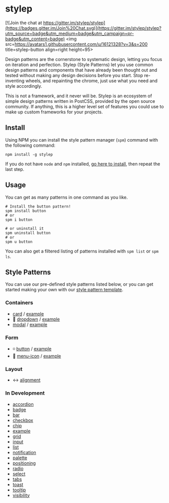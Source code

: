 # stylep

[![Join the chat at https://gitter.im/stylep/stylep](https://badges.gitter.im/Join%20Chat.svg)](https://gitter.im/stylep/stylep?utm_source=badge&utm_medium=badge&utm_campaign=pr-badge&utm_content=badge)
<img src=https://avatars1.githubusercontent.com/u/16121328?v=3&s=200 title=stylep-button align=right height=95>

Design patterns are the cornerstone to systematic design, letting you focus on iteration and perfection. Stylep (Style Patterns) let you use common design patterns and components that have already been thought out and tested without making any design decisions before you start. Stop re-inventing wheels, and repainting the chrome, just use what you need and style accordingly.

This is not a framework, and it never will be. Stylep is an ecosystem of simple design patterns written in PostCSS, provided by the open source community. If anything, this is a higher level set of features you could use to make up custom frameworks for your projects.

## Install
Using NPM you can install the style pattern manager (`spm`) command with the following command:

```shell
npm install -g stylep
```

If you do not have `node` and `npm` installed, [go here to install](https://nodejs.org/en/), then repeat the last step.

## Usage
You can get as many patterns in one command as you like.

```shell
# Install the button pattern!
spm install button
# or
spm i button

# or uninstall it
spm uninstall button
# or
spm u button
```

You can also get a filtered listing of patterns installed with `spm list` or `spm ls`.

## Style Patterns
You can use our pre-defined style patterns listed below, or you can get started making your own with our [style pattern template](https://github.com/stylep/stylep-template).

### Containers
* [card](https://github.com/stylep/stylep-card) / [example](http://htmlpreview.github.io/?https://github.com/stylep/stylep-card/blob/master/example/index.html)
* :arrow_down_small: [dropdown](https://github.com/stylep/stylep-dropdown) / [example](http://htmlpreview.github.io/?https://github.com/stylep/stylep-dropdown/blob/master/example/index.html)
* [modal](https://github.com/stylep/stylep-modal) / [example](http://htmlpreview.github.io/?https://github.com/stylep/stylep-modal/blob/master/example/index.html)

### Form
* :white_medium_small_square: [button](https://github.com/stylep/stylep-button) / [example](http://htmlpreview.github.io/?https://github.com/stylep/stylep-button/blob/master/example/index.html)
* :hamburger: [menu-icon](https://github.com/stylep/stylep-menu-icon) / [example](http://htmlpreview.github.io/?https://github.com/stylep/stylep-menu-icon/blob/master/example/index.html)

### Layout
* :left_right_arrow: [alignment](https://github.com/stylep/stylep-alignment)

### In Development
* [accordion](https://github.com/stylep/stylep-accordion)
* [badge](https://github.com/stylep/stylep-badge)
* [bar](https://github.com/stylep/stylep-bar)
* [checkbox](https://github.com/stylep/stylep-checkbox)
* [chip](https://github.com/stylep/stylep-chip)
* [example](https://github.com/stylep/stylep-example)
* [grid](https://github.com/stylep/stylep-grid)
* [input](https://github.com/stylep/stylep-input)
* [list](https://github.com/stylep/stylep-list)
* [notification](https://github.com/stylep/stylep-notification)
* [palette](https://github.com/stylep/stylep-palette)
* [positioning](https://github.com/stylep/stylep-positioning)
* [radio](https://github.com/stylep/stylep-radio)
* [select](https://github.com/stylep/stylep-select)
* [tabs](https://github.com/stylep/stylep-tabs)
* [toast](https://github.com/stylep/stylep-toast)
* [tooltip](https://github.com/stylep/stylep-tooltip)
* [visibility](https://github.com/stylep/stylep-visibility)
